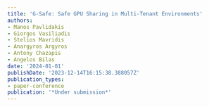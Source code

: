 ```yaml
---
title: 'G-Safe: Safe GPU Sharing in Multi-Tenant Environments'
authors:
- Manos Pavlidakis
- Giorgos Vasiliadis
- Stelios Mavridis
- Anargyros Argyros
- Antony Chazapis
- Angelos Bilas
date: '2024-01-01'
publishDate: '2023-12-14T16:15:38.388057Z'
publication_types:
- paper-conference
publication: '*Under submission*'
---
```

